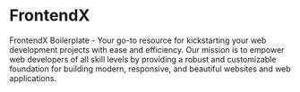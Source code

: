 # FrontendX
FrontendX Boilerplate - Your go-to resource for kickstarting your web development projects with ease and efficiency. Our mission is to empower web developers of all skill levels by providing a robust and customizable foundation for building modern, responsive, and beautiful websites and web applications.
